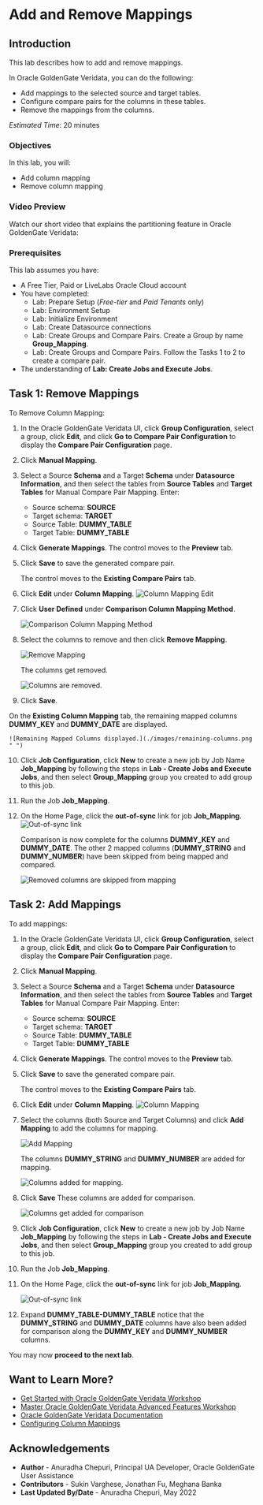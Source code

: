 # Add and Remove Mappings

## Introduction
This lab describes how to add and remove mappings.

In Oracle GoldenGate Veridata, you can do the following:

* Add mappings to the selected source and target tables.
* Configure compare pairs for the columns in these tables.
* Remove the mappings from the columns.

*Estimated Time*: 20 minutes


### Objectives
In this lab, you will:
* Add column mapping
* Remove column mapping

### Video Preview
Watch our short video that explains the partitioning feature in Oracle GoldenGate Veridata: [](youtube:N28CsAr5kjw)

### Prerequisites
This lab assumes you have:
- A Free Tier, Paid or LiveLabs Oracle Cloud account
- You have completed:
    * Lab: Prepare Setup (*Free-tier* and *Paid Tenants* only)
    * Lab: Environment Setup
    * Lab: Initialize Environment
    * Lab: Create Datasource connections
    * Lab: Create Groups and Compare Pairs. Create a Group by name **Group\_Mapping**.
    * Lab: Create Groups and Compare Pairs. Follow the Tasks 1 to 2 to create a compare pair.
- The understanding of **Lab: Create Jobs and Execute Jobs**.

## **Task 1:** Remove Mappings
To Remove Column Mapping:

1. In the Oracle GoldenGate Veridata UI, click **Group Configuration**, select a group, click **Edit**, and click **Go to Compare Pair Configuration** to display the **Compare Pair Configuration** page.

2. Click **Manual Mapping**.

3. Select a Source **Schema** and a Target **Schema** under **Datasource Information**, and then select the tables from **Source Tables** and **Target Tables** for Manual Compare Pair Mapping. Enter:

    * Source schema: **SOURCE**
    * Target schema: **TARGET**
    * Source Table: **DUMMY\_TABLE**
    * Target Table: **DUMMY\_TABLE**

4. Click **Generate Mappings**. The control moves to the **Preview** tab.

5. Click **Save** to save the generated compare pair.

   The control moves to the **Existing Compare Pairs** tab.

6. Click **Edit** under **Column Mapping**.
    ![Column Mapping Edit](./images/columnmappingedit.png " ")

7. Click **User Defined** under **Comparison Column Mapping Method**.

    ![Comparison Column Mapping Method](./images/clickuserdefined.png " ")

8. Select the columns to remove and then click **Remove Mapping**.

    ![Remove Mapping](./images/select-columns-to-remove.png " ")

    The columns get removed.

    ![Columns are removed.](./images/columnsremoved.png " ")

9. Click **Save**.

  On the **Existing Column Mapping** tab, the remaining mapped columns **DUMMY\_KEY** and **DUMMY\_DATE** are displayed.

    ![Remaining Mapped Columns displayed.](./images/remaining-columns.png " ")

10. Click **Job Configuration**, click **New** to create a new job by Job Name **Job\_Mapping** by following the steps in **Lab - Create Jobs and Execute Jobs**, and then select **Group\_Mapping** group you created to add group to this job.

11. Run the Job **Job\_Mapping**.

12. On the Home Page, click the **out-of-sync** link for job **Job_Mapping**.
    ![Out-of-sync link](./images/finishedjobs-click-out-of-sync.png " ")

    Comparison is now complete for the columns **DUMMY\_KEY** and **DUMMY\_DATE**. The other 2 mapped columns (**DUMMY\_STRING** and **DUMMY\_NUMBER**) have been skipped from being mapped and compared.

    ![Removed columns are skipped from mapping](./images/columnsremoved-comparison-complete.png " ")

## **Task 2:** Add Mappings

To add mappings:

1. In the Oracle GoldenGate Veridata UI, click **Group Configuration**, select a group, click **Edit**, and click **Go to Compare Pair Configuration** to display the **Compare Pair Configuration** page.

2. Click **Manual Mapping**.

3. Select a Source **Schema** and a Target **Schema** under **Datasource Information**, and then select the tables from **Source Tables** and **Target Tables** for Manual Compare Pair Mapping. Enter:

    * Source schema: **SOURCE**
    * Target schema: **TARGET**
    * Source Table: **DUMMY\_TABLE**
    * Target Table: **DUMMY\_TABLE**

4. Click **Generate Mappings**. The control moves to the **Preview** tab.

5. Click **Save** to save the generated compare pair.

   The control moves to the **Existing Compare Pairs** tab.

6. Click **Edit** under **Column Mapping**.
    ![Column Mapping](./images/columnmappingedit.png " ")

7. Select the columns (both Source and Target Columns) and click **Add Mapping** to add the columns for mapping.

    ![Add Mapping](./images/select-column-for-add-mapping.png " ")

      The columns **DUMMY\_STRING** and **DUMMY\_NUMBER** are added for mapping.

    ![Columns added for mapping.](./images/columns-added-for-mapping.png " ")

8. Click **Save**
    These columns are added for comparison.

    ![Columns get added for comparison](./images/columns-added-for-comparison.png " ")

9. Click **Job Configuration**, click **New** to create a new job by Job Name **Job_Mapping** by following the steps in **Lab - Create Jobs and Execute Jobs**, and then select **Group_Mapping** group you created to add group to this job.

10. Run the Job **Job_Mapping**.

11. On the Home Page, click the **out-of-sync** link for job **Job_Mapping**.

      ![Out-of-sync link](./images/expand-columns-to-view-mappings.png " ")

12. Expand **DUMMY\_TABLE-DUMMY\_TABLE** notice that the **DUMMY\_STRING** and **DUMMY\_DATE** columns have also been added for comparison along the **DUMMY\_KEY** and **DUMMY\_NUMBER** columns.

You may now **proceed to the next lab**.

## Want to Learn More?

* [Get Started with Oracle GoldenGate Veridata Workshop](https://apexapps.oracle.com/pls/apex/dbpm/r/livelabs/view-workshop?wid=833&clear=180&session=4555570607052)
* [Master Oracle GoldenGate Veridata Advanced Features Workshop](https://apexapps.oracle.com/pls/apex/dbpm/r/livelabs/view-workshop?wid=913&clear=180&session=4555570607052)
* [Oracle GoldenGate Veridata Documentation](https://docs.oracle.com/en/middleware/goldengate/veridata/12.2.1.4/index.html)
* [Configuring Column Mappings](https://docs.oracle.com/en/middleware/goldengate/veridata/12.2.1.4/gvdug/configure-workflow-objects.html#GUID-00CDC229-E373-47FD-8D68-C6BAF0D4C237)


## Acknowledgements
* **Author** - Anuradha Chepuri, Principal UA Developer, Oracle GoldenGate User Assistance
* **Contributors** -  Sukin Varghese, Jonathan Fu, Meghana Banka
* **Last Updated By/Date** - Anuradha Chepuri, May 2022
